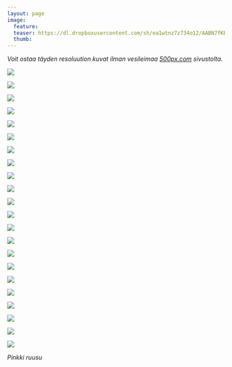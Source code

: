 ```yaml
---
layout: page
image:
  feature:
  teaser: https://dl.dropboxusercontent.com/sh/ea1wtnz7z734o12/AABN7fKBQe4frdFC9Vux-N5Fa/luontokuvat/kes%C3%A4/7/DS29828-245px.jpg
  thumb:
---
```


*Voit ostaa täyden resoluution kuvat ilman vesileimaa [500px.com](https://500px.com/minimuutticom/galleries/roses) sivustolta.*

[![](https://dl.dropboxusercontent.com/sh/ea1wtnz7z734o12/AABrxNlftbnBFccnG1gWdeIja/luontokuvat/kes%C3%A4/7/DS29849-800px.jpg)](https://dl.dropboxusercontent.com/sh/ea1wtnz7z734o12/AADCD4LHUyuF_K_EIataInkya/luontokuvat/kes%C3%A4/7/DS29849.jpg)

[![](https://dl.dropboxusercontent.com/sh/ea1wtnz7z734o12/AACMMioRhzQUkVatTPxwWhs_a/luontokuvat/kes%C3%A4/7/DS29851-800px.jpg)](https://dl.dropboxusercontent.com/sh/ea1wtnz7z734o12/AABLJe1WyahwSVYD7lzylJuKa/luontokuvat/kes%C3%A4/7/DS29851.jpg)

[![](https://dl.dropboxusercontent.com/sh/ea1wtnz7z734o12/AADugDrVpT8TUByfGdldph35a/luontokuvat/kes%C3%A4/7/DS29493-800px.jpg)](https://dl.dropboxusercontent.com/sh/ea1wtnz7z734o12/AADc1WxfdLRWzOTQGRJB9K-Ma/luontokuvat/kes%C3%A4/7/DS29493.jpg)

[![](https://dl.dropboxusercontent.com/sh/ea1wtnz7z734o12/AACSjBSRiSgXrNbKbNui4_w6a/luontokuvat/kes%C3%A4/7/DS29494-800px.jpg)](https://dl.dropboxusercontent.com/sh/ea1wtnz7z734o12/AADvpMCwQ74Vitzh3kH6Os4Fa/luontokuvat/kes%C3%A4/7/DS29494.jpg)

[![](https://dl.dropboxusercontent.com/sh/ea1wtnz7z734o12/AABD4AtTvn0pFwixzcP1Rsbxa/luontokuvat/kes%C3%A4/7/DS29858-800px.jpg)](https://dl.dropboxusercontent.com/sh/ea1wtnz7z734o12/AACBBnHRTZHm6Z-bdfbBOVKIa/luontokuvat/kes%C3%A4/7/DS29858.jpg)

[![](https://dl.dropboxusercontent.com/sh/ea1wtnz7z734o12/AABkNnSzu2FfR-Fsh2GnTWLga/luontokuvat/kes%C3%A4/7/DS29861-800px.jpg)](https://dl.dropboxusercontent.com/sh/ea1wtnz7z734o12/AACuWhA1Ep1zqJFksRhgC-tja/luontokuvat/kes%C3%A4/7/DS29861.jpg)

[![](https://dl.dropboxusercontent.com/sh/ea1wtnz7z734o12/AADI0UFLa4W944U6IGk1Jptsa/luontokuvat/kes%C3%A4/7/DS29488-800px.jpg)](https://dl.dropboxusercontent.com/sh/ea1wtnz7z734o12/AAB_mvxhsBWfAbbpzCu96R0xa/luontokuvat/kes%C3%A4/7/DS29488.jpg)

[![](https://dl.dropboxusercontent.com/sh/ea1wtnz7z734o12/AAADwa259w5DijOjd9uyYhgVa/luontokuvat/kes%C3%A4/7/DS29486-800px.jpg)](https://dl.dropboxusercontent.com/sh/ea1wtnz7z734o12/AADphWcp5-eoIYACTtUvKMtaa/luontokuvat/kes%C3%A4/7/DS29486.jpg)

[![](https://dl.dropboxusercontent.com/sh/ea1wtnz7z734o12/AACpKJFInHQ2QMjAYgfDZXn2a/luontokuvat/kes%C3%A4/7/DS29476-800px.jpg)](https://dl.dropboxusercontent.com/sh/ea1wtnz7z734o12/AABBAuD814tL95flLYyIa9Y5a/luontokuvat/kes%C3%A4/7/DS29476.jpg)

[![](https://dl.dropboxusercontent.com/sh/ea1wtnz7z734o12/AAD4Wy_MaKQersbo3e7izrZna/luontokuvat/kes%C3%A4/7/DS29490-800px.jpg)](https://dl.dropboxusercontent.com/sh/ea1wtnz7z734o12/AADa4iioGMXDGgS0_J0Cm7vla/luontokuvat/kes%C3%A4/7/DS29490.jpg)

[![](https://dl.dropboxusercontent.com/sh/ea1wtnz7z734o12/AABKl6XcuwlebfCuB9EkFF-_a/luontokuvat/kes%C3%A4/7/DS29526-800px.jpg)](https://dl.dropboxusercontent.com/sh/ea1wtnz7z734o12/AAAQLM008ibadX4RygyxDQMNa/luontokuvat/kes%C3%A4/7/DS29526.jpg)

[![](https://dl.dropboxusercontent.com/sh/ea1wtnz7z734o12/AAC3LUnFC8ykY2_cKtzFqiYWa/luontokuvat/kes%C3%A4/7/DS29519-800px.jpg)](https://dl.dropboxusercontent.com/sh/ea1wtnz7z734o12/AACBG5gpgZXq7mXoSASalJlla/luontokuvat/kes%C3%A4/7/DS29519.jpg)

[![](https://dl.dropboxusercontent.com/sh/ea1wtnz7z734o12/AAC1rJtiF-W_9SFRkPAjMEu_a/luontokuvat/kes%C3%A4/7/DS29710-800px.jpg)](https://dl.dropboxusercontent.com/sh/ea1wtnz7z734o12/AABOCPUZmYf4iSLRjylV1n4Fa/luontokuvat/kes%C3%A4/7/DS29710.jpg)

[![](https://dl.dropboxusercontent.com/sh/ea1wtnz7z734o12/AAC5bOi55L01jgygTuUMNqTJa/luontokuvat/kes%C3%A4/7/DS29722-800px.jpg)](https://dl.dropboxusercontent.com/sh/ea1wtnz7z734o12/AABaafiBAldzY_SWx-qPN5Wna/luontokuvat/kes%C3%A4/7/DS29722.jpg)

[![](https://dl.dropboxusercontent.com/sh/ea1wtnz7z734o12/AAD9MMerDa2nfvxD_H_5AwvPa/luontokuvat/kes%C3%A4/7/DS29732-800px.jpg)](https://dl.dropboxusercontent.com/sh/ea1wtnz7z734o12/AAByMjEeR2yeCx-vDRQEP0Eza/luontokuvat/kes%C3%A4/7/DS29732.jpg)

[![](https://dl.dropboxusercontent.com/sh/ea1wtnz7z734o12/AABXtZY0eyP8Qpaskv7-z46aa/luontokuvat/kes%C3%A4/7/DS29754-800px.jpg)](https://dl.dropboxusercontent.com/sh/ea1wtnz7z734o12/AADldR5h38mm9nSezbSkOq8Pa/luontokuvat/kes%C3%A4/7/DS29754.jpg)

[![](https://dl.dropboxusercontent.com/sh/ea1wtnz7z734o12/AAA5tCi3kQINzQoW_x6FZs1Ma/luontokuvat/kes%C3%A4/7/DS29760-800px.jpg)](https://dl.dropboxusercontent.com/sh/ea1wtnz7z734o12/AACPwV2Q84gRICmvQGxhoJyja/luontokuvat/kes%C3%A4/7/DS29760.jpg)

[![](https://dl.dropboxusercontent.com/sh/ea1wtnz7z734o12/AAC_gMm5Xl4AYctMgwxDYz1Pa/luontokuvat/kes%C3%A4/7/DS29768-800px.jpg)](https://dl.dropboxusercontent.com/sh/ea1wtnz7z734o12/AADHRen1RwZWoY9RzhpouSrTa/luontokuvat/kes%C3%A4/7/DS29768.jpg)

[![](https://dl.dropboxusercontent.com/sh/ea1wtnz7z734o12/AACF2Iit7yXwHKx1gQxfSyJqa/luontokuvat/kes%C3%A4/7/DS29813-800px.jpg)](https://dl.dropboxusercontent.com/sh/ea1wtnz7z734o12/AAAKOSOqJF7pA8_YNLB-GN4Va/luontokuvat/kes%C3%A4/7/DS29813.jpg)

[![](https://dl.dropboxusercontent.com/sh/ea1wtnz7z734o12/AAC5xyUb0G1VhYjcj8leAWDfa/luontokuvat/kes%C3%A4/7/DS29822-800px.jpg)](https://dl.dropboxusercontent.com/sh/ea1wtnz7z734o12/AAAWCjWjFI_2r8OBM9an1rlXa/luontokuvat/kes%C3%A4/7/DS29822.jpg)

[![](https://dl.dropboxusercontent.com/sh/ea1wtnz7z734o12/AACTu00cMIFOcfNvvkzHc7mta/luontokuvat/kes%C3%A4/7/DS29833-800px.jpg)](https://dl.dropboxusercontent.com/sh/ea1wtnz7z734o12/AADRw4JApbJ6QvkmdrcvxORca/luontokuvat/kes%C3%A4/7/DS29833.jpg)

[![](https://dl.dropboxusercontent.com/sh/ea1wtnz7z734o12/AABZK6htgptFiDllAKgwwXkVa/luontokuvat/kes%C3%A4/7/DS29828-800px.jpg)](https://dl.dropboxusercontent.com/sh/ea1wtnz7z734o12/AAAJPDMZv-K8WK325ihwCs_qa/luontokuvat/kes%C3%A4/7/DS29828.jpg)

*Pinkki ruusu*
